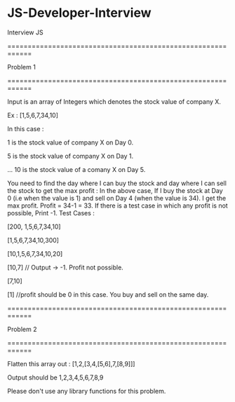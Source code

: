 # JS-Developer-Interview

Interview JS

============================================================

Problem 1

============================================================


Input is an array of Integers which denotes the stock value of company X.

Ex : [1,5,6,7,34,10]

In this case :

1 is the stock value of company X on Day 0.

5 is the stock value of company X on Day 1.

...
10 is the stock value of a comany X on Day 5.

You need to find the day where I can buy the stock and day where I can sell the stock to get the max profit :
In the above case, If I buy the stock at Day 0 (i.e when the value is 1) and sell on Day 4 (when the value is 34). 
I get the max profit. Profit = 34-1 = 33.
If there is a test case in which any profit is not possible, Print -1.
Test Cases :

[200, 1,5,6,7,34,10]

[1,5,6,7,34,10,300]

[10,1,5,6,7,34,10,20]

[10,7] // Output -> -1. Profit not possible.

[7,10]

[1] //profit should be 0 in this case. You buy and sell on the same day.

============================================================

Problem 2

============================================================

Flatten this array out : [1,2,[3,4,[5,6],7,[8,9]]]

Output should be 1,2,3,4,5,6,7,8,9

Please don't use any library functions for this problem.

